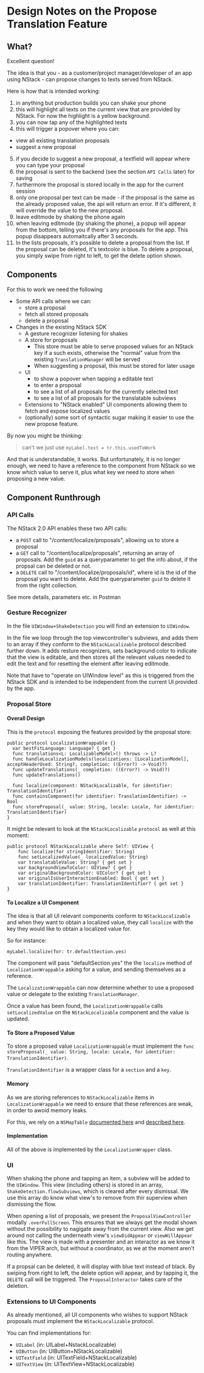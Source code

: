 # Design Notes on the Propose Translation Feature

## What?
Excellent question!

The idea is that you - as a customer/project manager/developer of an app using NStack - can propose changes to texts served from NStack.

Here is how that is intended working:

1. in anything but production builds you can shake your phone
2. this will highlight all texts on the current view that are provided by NStack. For now the highlight is a yellow background.
3. you can now tap any of the highlighted texts
4. this will trigger a popover where you can:
  - view all existing translation proposals
  - suggest a new proposal
5. if you decide to suggest a new proposal, a textfield will appear where you can type your proposal
6. the proposal is sent to the backend (see the section `API Calls` later) for saving
7. furthermore the proposal is stored locally in the app for the current session
8. only one proposal per text can be made - if the proposal is the same as the already proposed value, the api will return an error. If it's different, it will override the value to the new proposal.
9. leave editmode by shaking the phone again
10. when leaving editmode (by shaking the phone), a popup will appear from the bottom, telling you if there's any proposals for the app. This popup disappears automaitcally after 3 seconds.
11. In the lists proposals, it's possible to delete a proposal from the list. If the proposal can be deleted, it's textcolor is blue. To delete a proposal, you simply swipe from right to left, to get the delete option shown.

## Components
For this to work we need the following

- Some API calls where we can:
  - store a proposal
  - fetch all stored proposals
  - delete a proposal
- Changes in the existing NStack SDK
  - A gesture recognizer listening for shakes
  - A store for proposals
    - This store must be able to serve proposed values for an NStack key if a such exists, otherwise the "normal" value from the existing `TranslationManager` will be served
    - When suggesting a proposal, this must be stored for later usage
  - UI
    - to show a popover when tapping a editable text
    - to enter a proposal
    - to see a list of all proposals for the currently selected text
    - to see a list of all proposals for the translatable subviews
  - Extensions to "NStack enabled" UI components allowing them to fetch and expose localized values
  - (optionally) some sort of syntactic sugar making it easier to use the new propose feature.

By now you might be thinking:

> can't we just use `myLabel.text = tr.this.usedToWork`

And that is understandable, it works. But unfortunately, it is no longer enough, we need to have a reference to the component from NStack so we know which value to serve it, plus what key we need to store when proposing a new value.

## Component Runthrough

### API Calls
The NStack 2.0 API enables these two API calls:

- a `POST` call to "/content/localize/proposals", allowing us to store a proposal
- a `GET` call to "/content/localize/proposals", returning an array of proposals. Add the `guid` as a queryparameter to get the info about, if the propsal can be deleted or not.
- a `DELETE` call to "/content/localize/proposals/id", where id is the id of the proposal you want to delete. Add the queryparameter `guid` to delete it from the right collection.

See more details, parameters etc. in Postman

### Gesture Recognizer
In the file `UIWindow+ShakeDetection` you will find an extension to `UIWindow`.

In the file we loop through the top viewcontroller's subviews, and adds them to an array if they conform to the `NStackLocalizable` protocol described further down. It adds resture recognizers, sets background color to indicate that the view is editable, and then stores all the relevant values needed to edit the text and for resetting the element after leaving editmode.

Note that have to "operate on UIWindow level" as this is triggered from the NStack SDK and is intended to be independent from the current UI provided by the app.


### Proposal Store
#### Overall Design
This is the `protocol` exposing the features provided by the proposal store:

```
public protocol LocalizationWrappable {}
  var bestFitLanguage: Language? { get }
  func translations<L: LocalizableModel>() throws -> L?
  func handleLocalizationModels(localizations: [LocalizationModel], acceptHeaderUsed: String?, completion: ((Error?) -> Void)?)
  func updateTranslations(_ completion: ((Error?) -> Void)?)
  func updateTranslations()

  func localize(component: NStackLocalizable, for identifier: TranslationIdentifier)
  func containsComponent(for identifier: TranslationIdentifier) -> Bool
  func storeProposal(_ value: String, locale: Locale, for identifier: TranslationIdentifier)
}
```

It might be relevant to look at the `NStackLocalizable` `protocol` as well at this moment:

```
public protocol NStackLocalizable where Self: UIView {
    func localize(for stringIdentifier: String)
    func setLocalizedValue(_ localizedValue: String)
    var translatableValue: String? { get set }
    var backgroundViewToColor: UIView? { get }
    var originalBackgroundColor: UIColor? { get set }
    var originalIsUserInteractionEnabled: Bool { get set }
    var translationIdentifier: TranslationIdentifier? { get set }
}
```

#### To Localize a UI Component
The idea is that all UI relevant components conform to `NStackLocalizable` and when they want to obtain a localized value, they call `localize` with the key they would like to obtain a localized value for.

So for instance:

`myLabel.localize(for: tr.defaultSection.yes)`

The component will pass "defaultSection.yes" the the `localize` method of `LocalizationWrappable` asking for a value, and sending themselves as a reference.

The `LocalizationWrappable` can now determine whether to use a proposed value or delegate to the existing `TranslationManager`.

Once a value has been found, the `LocalizationWrappable` calls `setLocalizedValue` on the `NStackLocalizable` component and the value is updated.

#### To Store a Proposed Value
To store a proposed value `LocalizationWrappable` must implement the `func storeProposal(_ value: String, locale: Locale, for identifier: TranslationIdentifier)`.

`TranslationIdentifier` is a wrapper class for a `section` and a `key`.

#### Memory
As we are storing references to `NStackLocalizable` items in `LocalizationWrappable` we need to ensure that these references are weak, in order to awoid memory leaks.

For this, we rely on a `NSMapTable` [documented here](https://developer.apple.com/documentation/foundation/nsmaptable) and [described here](https://nshipster.com/nshashtable-and-nsmaptable/).

#### Implementation
All of the above is implemented by the `LocalizationWrapper` class.

### UI
When shaking the phone and tapping an item, a subview will be added to the `UIWindow`. This view (including others) is stored in an array, `ShakeDetection.flowSubviews`, which is cleared after every dismissal. We use this array do know what view's to remove from thir superview when dismissing the flow.

When opening a list of proposals, we present the `ProposalViewController` modally `.overFullScreen`. This ensures that we always get the modal shown without the possibility to nagigate away from the current view. Also we get around not calling the underneath view's `viewDidAppear` or `viewWillAppear` like this.
The view is made with a presenter and an interactor as we know it from the VIPER arch, but without a coordinator, as we at the moment aren't routing anywhere.

If a propsal can be deleted, it will display with blue text instead of black. By swiping from right to left, the delete option will appear, and by tapping it, the `DELETE` call will be triggered. The `ProposalInteractor` takes care of the deletion.

### Extensions to UI Components
As already mentioned, all UI components who wishes to support NStack proposals must implement the `NStackLocalizable` protocol.

You can find implementations for:

- `UILabel` (in: UILabel+NstackLocalizable)
- `UIButton` (in: UIButton+NStackLocalizable)
- `UITextField` (in: UITextField+NStackLocalizable)
- `UITextView` (in: UITextView+NStackLocalizable)
